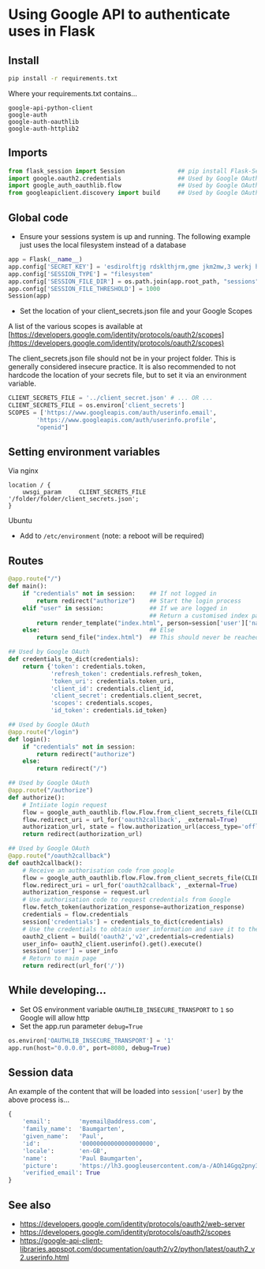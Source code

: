 # Using Google API to authenticate uses in Flask

## Install

```bash
pip install -r requirements.txt
```

Where your requirements.txt contains...

```text
google-api-python-client
google-auth
google-auth-oauthlib
google-auth-httplib2
```

## Imports

```python
from flask_session import Session               ## pip install Flask-Session
import google.oauth2.credentials                ## Used by Google OAuth
import google_auth_oauthlib.flow                ## Used by Google OAuth
from googleapiclient.discovery import build     ## Used by Google OAuth
```

## Global code

 * Ensure your sessions system is up and running. The following example just uses the local filesystem instead of a database

```python
app = Flask(__name__)
app.config['SECRET_KEY'] = 'esdirolftjg rdsklthjrm,gme jkm2mw,3 werkj hswedf kdsjkh'
app.config['SESSION_TYPE'] = "filesystem"
app.config['SESSION_FILE_DIR'] = os.path.join(app.root_path, "sessions")
app.config['SESSION_FILE_THRESHOLD'] = 1000
Session(app)
```

 * Set the location of your client_secrets.json file and your Google Scopes

A list of the various scopes is available at [https://developers.google.com/identity/protocols/oauth2/scopes](https://developers.google.com/identity/protocols/oauth2/scopes)

The client_secrets.json file should not be in your project folder. This is generally considered insecure practice. It is also recommended to not hardcode the location of your secrets file, but to set it via an environment variable.

```python
CLIENT_SECRETS_FILE = '../client_secret.json' # ... OR ...
CLIENT_SECRETS_FILE = os.environ['client_secrets']
SCOPES = ['https://www.googleapis.com/auth/userinfo.email',
        'https://www.googleapis.com/auth/userinfo.profile',
        "openid"]
```

## Setting environment variables

Via nginx

```
location / {
    uwsgi_param     CLIENT_SECRETS_FILE     '/folder/folder/client_secrets.json';
}
```

Ubuntu

* Add to `/etc/environment` (note: a reboot will be required)


## Routes

```python
@app.route("/")
def main():
    if "credentials" not in session:    ## If not logged in
        return redirect("authorize")    ## Start the login process
    elif "user" in session:             ## If we are logged in
                                        ## Return a customised index page
        return render_template("index.html", person=session['user']['name'])
    else:                               ## Else
        return send_file("index.html")  ## This should never be reached?

## Used by Google OAuth
def credentials_to_dict(credentials):
    return {'token': credentials.token,
            'refresh_token': credentials.refresh_token,
            'token_uri': credentials.token_uri,
            'client_id': credentials.client_id,
            'client_secret': credentials.client_secret,
            'scopes': credentials.scopes,
            'id_token': credentials.id_token}

## Used by Google OAuth
@app.route("/login")
def login():
    if "credentials" not in session:
        return redirect("authorize")
    else:
        return redirect("/")

## Used by Google OAuth
@app.route("/authorize")
def authorize():
    # Intiiate login request
    flow = google_auth_oauthlib.flow.Flow.from_client_secrets_file(CLIENT_SECRETS_FILE, scopes=SCOPES)
    flow.redirect_uri = url_for('oauth2callback', _external=True)
    authorization_url, state = flow.authorization_url(access_type='offline', include_granted_scopes='true')
    return redirect(authorization_url)

## Used by Google OAuth
@app.route("/oauth2callback")
def oauth2callback():
    # Receive an authorisation code from google
    flow = google_auth_oauthlib.flow.Flow.from_client_secrets_file(CLIENT_SECRETS_FILE, scopes=SCOPES)
    flow.redirect_uri = url_for('oauth2callback', _external=True)
    authorization_response = request.url
    # Use authorisation code to request credentials from Google
    flow.fetch_token(authorization_response=authorization_response)
    credentials = flow.credentials
    session['credentials'] = credentials_to_dict(credentials)
    # Use the credentials to obtain user information and save it to the session
    oauth2_client = build('oauth2','v2',credentials=credentials)
    user_info= oauth2_client.userinfo().get().execute()
    session['user'] = user_info
    # Return to main page
    return redirect(url_for('/'))
```

## While developing...

* Set OS environment variable `OAUTHLIB_INSECURE_TRANSPORT` to `1` so Google will allow http
* Set the app.run parameter `debug=True`

```python
os.environ['OAUTHLIB_INSECURE_TRANSPORT'] = '1'
app.run(host="0.0.0.0", port=8080, debug=True)
```

## Session data

An example of the content that will be loaded into `session['user]` by the above process is...

```python
{
    'email':        'myemail@address.com',
    'family_name':  'Baumgarten',
    'given_name':   'Paul',
    'id':           '00000000000000000000',
    'locale':       'en-GB',
    'name':         'Paul Baumgarten',
    'picture':      'https://lh3.googleusercontent.com/a-/AOh14Ggq2pny3unXgESG-LNuy0n_6ZJuCECaCV76k_8H-0Y',
    'verified_email': True
}
```

## See also

* https://developers.google.com/identity/protocols/oauth2/web-server
* https://developers.google.com/identity/protocols/oauth2/scopes
* https://google-api-client-libraries.appspot.com/documentation/oauth2/v2/python/latest/oauth2_v2.userinfo.html

